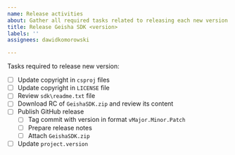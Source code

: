 ```yaml
---
name: Release activities
about: Gather all required tasks related to releasing each new version.
title: Release Geisha SDK <version>
labels: ''
assignees: dawidkomorowski

---
```


Tasks required to release new version:
- [ ] Update copyright in `csproj` files
- [ ] Update copyright in `LICENSE` file
- [ ] Review `sdk\readme.txt` file
- [ ] Download RC of `GeishaSDK.zip` and review its content
- [ ] Publish GitHub release
  - [ ] Tag commit with version in format `vMajor.Minor.Patch`
  - [ ] Prepare release notes
  - [ ] Attach `GeishaSDK.zip`
- [ ] Update `project.version`
